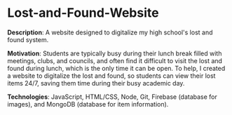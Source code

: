﻿# Lost-and-Found-Website
**Description**: A website designed to digitalize my high school's lost and found system. 

**Motivation**: Students are typically busy during their lunch break filled with meetings, clubs, and councils, and often find it difficult to visit the lost and found during lunch, which is the only time it can be open. To help, I created a website to digitalize the lost and found, so students can view their lost items 24/7, saving them time during their busy academic day. 

**Technologies**: JavaScript, HTML/CSS, Node, Git, Firebase (database for images), and MongoDB (database for item information). 

